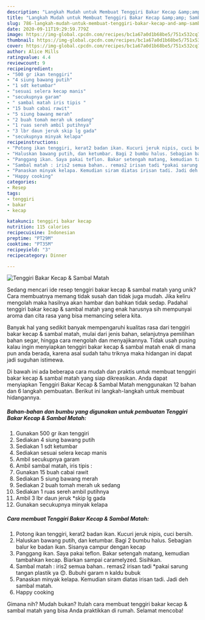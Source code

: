 ```yaml
---
description: "Langkah Mudah untuk Membuat Tenggiri Bakar Kecap &amp;amp; Sambal Matah, Lezat"
title: "Langkah Mudah untuk Membuat Tenggiri Bakar Kecap &amp;amp; Sambal Matah, Lezat"
slug: 786-langkah-mudah-untuk-membuat-tenggiri-bakar-kecap-and-amp-sambal-matah-lezat
date: 2020-09-11T19:29:59.779Z
image: https://img-global.cpcdn.com/recipes/bc1a67a0d1b68be5/751x532cq70/tenggiri-bakar-kecap-sambal-matah-foto-resep-utama.jpg
thumbnail: https://img-global.cpcdn.com/recipes/bc1a67a0d1b68be5/751x532cq70/tenggiri-bakar-kecap-sambal-matah-foto-resep-utama.jpg
cover: https://img-global.cpcdn.com/recipes/bc1a67a0d1b68be5/751x532cq70/tenggiri-bakar-kecap-sambal-matah-foto-resep-utama.jpg
author: Alice Mills
ratingvalue: 4.4
reviewcount: 9
recipeingredient:
- "500 gr ikan tenggiri"
- "4 siung bawang putih"
- "1 sdt ketumbar"
- "sesuai selera kecap manis"
- "secukupnya garam"
- " sambal matah iris tipis "
- "15 buah cabai rawit"
- "5 siung bawang merah"
- "2 buah tomah merah uk sedang"
- "1 ruas sereh ambil putihnya"
- "3 lbr daun jeruk skip lg gada"
- "secukupnya minyak kelapa"
recipeinstructions:
- "Potong ikan tenggiri, kerat2 badan ikan. Kucuri jeruk nipis, cuci bersih."
- "Haluskan bawang putih, dan ketumbar. Bagi 2 bumbu halus. Sebagian balur ke badan ikan. Sisanya campur dengan kecap"
- "Panggang ikan. Saya pakai teflon. Bakar setengah matang, kemudian tambahkan kecap. Biarkan sampai caramelyzed. Sisihkan."
- "Sambal matah : iris2 semua bahan.. remas2 irisan tadi *pakai sarung tangan plastik ya 😊. Bubuhi garam n kaldu bubuk"
- "Panaskan minyak kelapa. Kemudian siram diatas irisan tadi. Jadi deh sambal matah."
- "Happy cooking"
categories:
- Resep
tags:
- tenggiri
- bakar
- kecap

katakunci: tenggiri bakar kecap 
nutrition: 115 calories
recipecuisine: Indonesian
preptime: "PT29M"
cooktime: "PT35M"
recipeyield: "3"
recipecategory: Dinner

---
```



![Tenggiri Bakar Kecap &amp; Sambal Matah](https://img-global.cpcdn.com/recipes/bc1a67a0d1b68be5/751x532cq70/tenggiri-bakar-kecap-sambal-matah-foto-resep-utama.jpg)

Sedang mencari ide resep tenggiri bakar kecap &amp; sambal matah yang unik? Cara membuatnya memang tidak susah dan tidak juga mudah. Jika keliru mengolah maka hasilnya akan hambar dan bahkan tidak sedap. Padahal tenggiri bakar kecap &amp; sambal matah yang enak harusnya sih mempunyai aroma dan cita rasa yang bisa memancing selera kita.

Banyak hal yang sedikit banyak mempengaruhi kualitas rasa dari tenggiri bakar kecap &amp; sambal matah, mulai dari jenis bahan, selanjutnya pemilihan bahan segar, hingga cara mengolah dan menyajikannya. Tidak usah pusing kalau ingin menyiapkan tenggiri bakar kecap &amp; sambal matah enak di mana pun anda berada, karena asal sudah tahu triknya maka hidangan ini dapat jadi suguhan istimewa.




Di bawah ini ada beberapa cara mudah dan praktis untuk membuat tenggiri bakar kecap &amp; sambal matah yang siap dikreasikan. Anda dapat menyiapkan Tenggiri Bakar Kecap &amp; Sambal Matah menggunakan 12 bahan dan 6 langkah pembuatan. Berikut ini langkah-langkah untuk membuat hidangannya.

<!--inarticleads1-->

##### Bahan-bahan dan bumbu yang digunakan untuk pembuatan Tenggiri Bakar Kecap &amp; Sambal Matah:

1. Gunakan 500 gr ikan tenggiri
1. Sediakan 4 siung bawang putih
1. Sediakan 1 sdt ketumbar
1. Sediakan sesuai selera kecap manis
1. Ambil secukupnya garam
1. Ambil  sambal matah, iris tipis :
1. Gunakan 15 buah cabai rawit
1. Sediakan 5 siung bawang merah
1. Sediakan 2 buah tomah merah uk sedang
1. Sediakan 1 ruas sereh ambil putihnya
1. Ambil 3 lbr daun jeruk *skip lg gada
1. Gunakan secukupnya minyak kelapa




<!--inarticleads2-->

##### Cara membuat Tenggiri Bakar Kecap &amp; Sambal Matah:

1. Potong ikan tenggiri, kerat2 badan ikan. Kucuri jeruk nipis, cuci bersih.
1. Haluskan bawang putih, dan ketumbar. Bagi 2 bumbu halus. Sebagian balur ke badan ikan. Sisanya campur dengan kecap
1. Panggang ikan. Saya pakai teflon. Bakar setengah matang, kemudian tambahkan kecap. Biarkan sampai caramelyzed. Sisihkan.
1. Sambal matah : iris2 semua bahan.. remas2 irisan tadi *pakai sarung tangan plastik ya 😊. Bubuhi garam n kaldu bubuk
1. Panaskan minyak kelapa. Kemudian siram diatas irisan tadi. Jadi deh sambal matah.
1. Happy cooking




Gimana nih? Mudah bukan? Itulah cara membuat tenggiri bakar kecap &amp; sambal matah yang bisa Anda praktikkan di rumah. Selamat mencoba!
